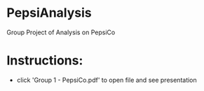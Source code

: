 # PepsiAnalysis
Group Project of Analysis on PepsiCo

# Instructions:
- click 'Group 1 - PepsiCo.pdf' to open file and see presentation

